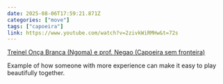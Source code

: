 ```yaml
---
date: 2025-08-06T17:59:21.871Z
categories: ["move"]
tags: ["capoeira"]
link: https://www.youtube.com/watch?v=2zivkWiRMHw&t=72s
---
```

[Treinel Onça Branca (Ngoma) e prof. Negao (Capoeira sem fronteira)](https://www.youtube.com/watch?v=2zivkWiRMHw&t=72s)

Example of how someone with more experience can make it easy to play beautifully together.
